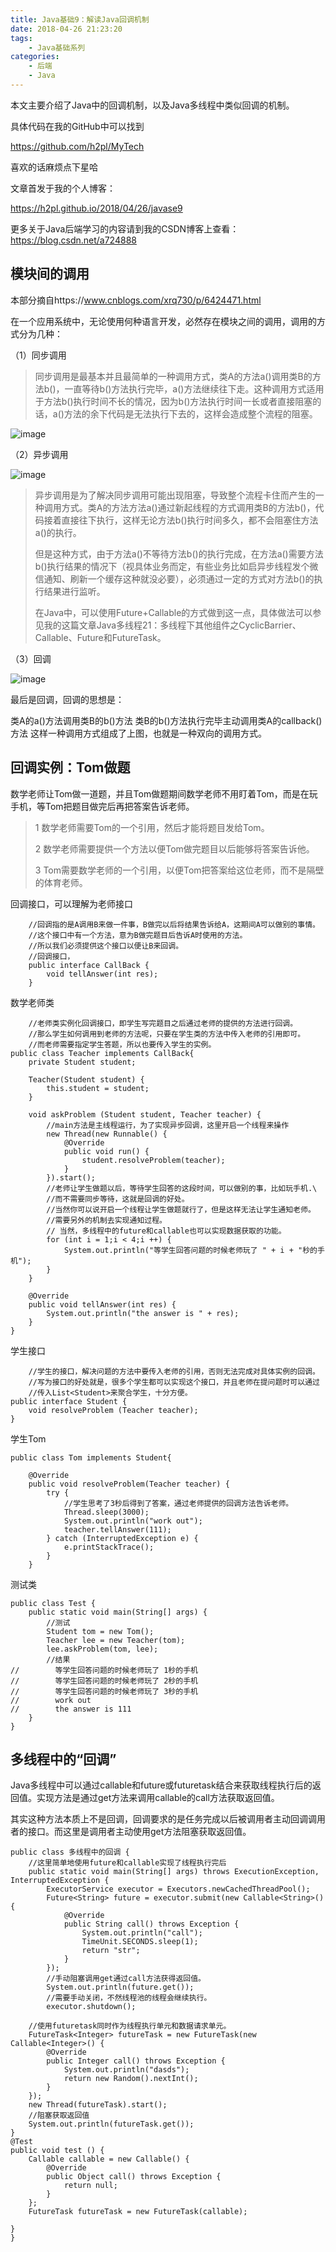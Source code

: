 ```yaml
---
title: Java基础9：解读Java回调机制
date: 2018-04-26 21:23:20
tags:
    - Java基础系列
categories:
	- 后端
	- Java
---
```

本文主要介绍了Java中的回调机制，以及Java多线程中类似回调的机制。

具体代码在我的GitHub中可以找到

https://github.com/h2pl/MyTech

喜欢的话麻烦点下星哈

文章首发于我的个人博客：

https://h2pl.github.io/2018/04/26/javase9

更多关于Java后端学习的内容请到我的CSDN博客上查看：https://blog.csdn.net/a724888

<!-- more -->

## 模块间的调用

本部分摘自https://www.cnblogs.com/xrq730/p/6424471.html


在一个应用系统中，无论使用何种语言开发，必然存在模块之间的调用，调用的方式分为几种：

（1）同步调用

> 同步调用是最基本并且最简单的一种调用方式，类A的方法a()调用类B的方法b()，一直等待b()方法执行完毕，a()方法继续往下走。这种调用方式适用于方法b()执行时间不长的情况，因为b()方法执行时间一长或者直接阻塞的话，a()方法的余下代码是无法执行下去的，这样会造成整个流程的阻塞。

![image](https://images2015.cnblogs.com/blog/801753/201702/801753-20170221201001413-1766758208.png)

（2）异步调用

![image](https://images2015.cnblogs.com/blog/801753/201702/801753-20170221201512429-1532730453.png)

> 异步调用是为了解决同步调用可能出现阻塞，导致整个流程卡住而产生的一种调用方式。类A的方法方法a()通过新起线程的方式调用类B的方法b()，代码接着直接往下执行，这样无论方法b()执行时间多久，都不会阻塞住方法a()的执行。
> 
> 但是这种方式，由于方法a()不等待方法b()的执行完成，在方法a()需要方法b()执行结果的情况下（视具体业务而定，有些业务比如启异步线程发个微信通知、刷新一个缓存这种就没必要），必须通过一定的方式对方法b()的执行结果进行监听。
> 
> 在Java中，可以使用Future+Callable的方式做到这一点，具体做法可以参见我的这篇文章Java多线程21：多线程下其他组件之CyclicBarrier、Callable、Future和FutureTask。

（3）回调

![image](https://images2015.cnblogs.com/blog/801753/201702/801753-20170221205712070-824897248.png)

最后是回调，回调的思想是：  

类A的a()方法调用类B的b()方法
类B的b()方法执行完毕主动调用类A的callback()方法
这样一种调用方式组成了上图，也就是一种双向的调用方式。

## 回调实例：Tom做题

数学老师让Tom做一道题，并且Tom做题期间数学老师不用盯着Tom，而是在玩手机，等Tom把题目做完后再把答案告诉老师。

> 1 数学老师需要Tom的一个引用，然后才能将题目发给Tom。
> 
> 2 数学老师需要提供一个方法以便Tom做完题目以后能够将答案告诉他。
> 
> 3 Tom需要数学老师的一个引用，以便Tom把答案给这位老师，而不是隔壁的体育老师。

回调接口，可以理解为老师接口

        //回调指的是A调用B来做一件事，B做完以后将结果告诉给A，这期间A可以做别的事情。
        //这个接口中有一个方法，意为B做完题目后告诉A时使用的方法。
        //所以我们必须提供这个接口以便让B来回调。
        //回调接口，
        public interface CallBack {
            void tellAnswer(int res);
        }
        
        
数学老师类
        
        //老师类实例化回调接口，即学生写完题目之后通过老师的提供的方法进行回调。
        //那么学生如何调用到老师的方法呢，只要在学生类的方法中传入老师的引用即可。
        //而老师需要指定学生答题，所以也要传入学生的实例。
    public class Teacher implements CallBack{
        private Student student;
    
        Teacher(Student student) {
            this.student = student;
        }
    
        void askProblem (Student student, Teacher teacher) {
            //main方法是主线程运行，为了实现异步回调，这里开启一个线程来操作
            new Thread(new Runnable() {
                @Override
                public void run() {
                    student.resolveProblem(teacher);
                }
            }).start();
            //老师让学生做题以后，等待学生回答的这段时间，可以做别的事，比如玩手机.\
            //而不需要同步等待，这就是回调的好处。
            //当然你可以说开启一个线程让学生做题就行了，但是这样无法让学生通知老师。
            //需要另外的机制去实现通知过程。
            // 当然，多线程中的future和callable也可以实现数据获取的功能。
            for (int i = 1;i < 4;i ++) {
                System.out.println("等学生回答问题的时候老师玩了 " + i + "秒的手机");
            }
        }
    
        @Override
        public void tellAnswer(int res) {
            System.out.println("the answer is " + res);
        }
    }
    
学生接口

        //学生的接口，解决问题的方法中要传入老师的引用，否则无法完成对具体实例的回调。
        //写为接口的好处就是，很多个学生都可以实现这个接口，并且老师在提问题时可以通过
        //传入List<Student>来聚合学生，十分方便。
    public interface Student {
        void resolveProblem (Teacher teacher);
    }

学生Tom


    public class Tom implements Student{
    
        @Override
        public void resolveProblem(Teacher teacher) {
            try {
                //学生思考了3秒后得到了答案，通过老师提供的回调方法告诉老师。
                Thread.sleep(3000);
                System.out.println("work out");
                teacher.tellAnswer(111);
            } catch (InterruptedException e) {
                e.printStackTrace();
            }
        }
        
测试类

    public class Test {
        public static void main(String[] args) {
            //测试
            Student tom = new Tom();
            Teacher lee = new Teacher(tom);
            lee.askProblem(tom, lee);
            //结果
    //        等学生回答问题的时候老师玩了 1秒的手机
    //        等学生回答问题的时候老师玩了 2秒的手机
    //        等学生回答问题的时候老师玩了 3秒的手机
    //        work out
    //        the answer is 111
        }
    }
    
    
## 多线程中的“回调”

Java多线程中可以通过callable和future或futuretask结合来获取线程执行后的返回值。实现方法是通过get方法来调用callable的call方法获取返回值。

其实这种方法本质上不是回调，回调要求的是任务完成以后被调用者主动回调调用者的接口。而这里是调用者主动使用get方法阻塞获取返回值。

    public class 多线程中的回调 {
        //这里简单地使用future和callable实现了线程执行完后
        public static void main(String[] args) throws ExecutionException, InterruptedException {
            ExecutorService executor = Executors.newCachedThreadPool();
            Future<String> future = executor.submit(new Callable<String>() {
                @Override
                public String call() throws Exception {
                    System.out.println("call");
                    TimeUnit.SECONDS.sleep(1);
                    return "str";
                }
            });
            //手动阻塞调用get通过call方法获得返回值。
            System.out.println(future.get());
            //需要手动关闭，不然线程池的线程会继续执行。
            executor.shutdown();

        //使用futuretask同时作为线程执行单元和数据请求单元。
        FutureTask<Integer> futureTask = new FutureTask(new Callable<Integer>() {
            @Override
            public Integer call() throws Exception {
                System.out.println("dasds");
                return new Random().nextInt();
            }
        });
        new Thread(futureTask).start();
        //阻塞获取返回值
        System.out.println(futureTask.get());
    }
    @Test
    public void test () {
        Callable callable = new Callable() {
            @Override
            public Object call() throws Exception {
                return null;
            }
        };
        FutureTask futureTask = new FutureTask(callable);

    }
    }

